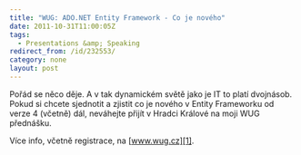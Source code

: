 ```yaml
---
title: "WUG: ADO.NET Entity Framework - Co je nového"
date: 2011-10-31T11:00:05Z
tags:
  - Presentations &amp; Speaking
redirect_from: /id/232553/
category: none
layout: post
---
```

Pořád se něco děje. A v tak dynamickém světě jako je IT to platí dvojnásob. Pokud si chcete sjednotit a zjistit co je nového v Entity Frameworku od verze 4 (včetně) dál, neváhejte přijít v Hradci Králové na moji WUG přednášku.

Více info, včetně registrace, na [www.wug.cz][1].

[1]: http://www.wug.cz/hradec-kralove/akce/455-ADO-NET-Framework-Co-je-noveho